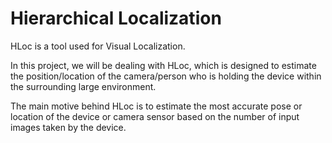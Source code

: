 # Hierarchical Localization


HLoc is a tool used for Visual Localization.

In this project, we will be dealing with HLoc, which is designed to estimate the position/location of the camera/person who is holding the device within the surrounding large environment.

The main motive behind HLoc is to estimate the most accurate pose or location of the device or camera sensor based on the number of input images taken by the device.
